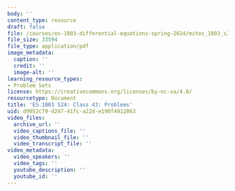 ```yaml
---
body: ''
content_type: resource
draft: false
file: /courses/es-1803-differential-equations-spring-2024/mites_1803_s24_day43-problems.pdf
file_size: 33594
file_type: application/pdf
image_metadata:
  caption: ''
  credit: ''
  image-alt: ''
learning_resource_types:
- Problem Sets
license: https://creativecommons.org/licenses/by-nc-sa/4.0/
resourcetype: Document
title: 'ES.1803 S24: Class 43: Problems'
uid: d9052c79-d247-41fc-a22d-e190f4912863
video_files:
  archive_url: ''
  video_captions_file: ''
  video_thumbnail_file: ''
  video_transcript_file: ''
video_metadata:
  video_speakers: ''
  video_tags: ''
  youtube_description: ''
  youtube_id: ''
---
```

